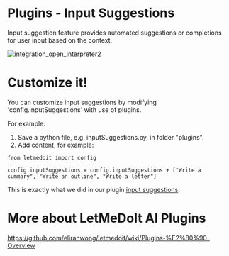# Plugins - Input Suggestions

Input suggestion feature provides automated suggestions or completions for user input based on the context.

![integration_open_interpreter2](https://github.com/eliranwong/letmedoit/assets/25262722/4233b3c8-364e-466b-8218-c2dca7c134e5)

# Customize it!

You can customize input suggestions by modifying 'config.inputSuggestions' with use of plugins.

For example:

1. Save a python file, e.g. inputSuggestions.py, in folder "plugins".
2. Add content, for example:

```
from letmedoit import config

config.inputSuggestions = config.inputSuggestions + ["Write a summary", "Write an outline", "Write a letter"]
```

This is exactly what we did in our plugin [input suggestions](https://github.com/eliranwong/letmedoit/tree/main/package/letmedoit/plugins/input%20suggestions.py).

# More about LetMeDoIt AI Plugins

https://github.com/eliranwong/letmedoit/wiki/Plugins-%E2%80%90-Overview